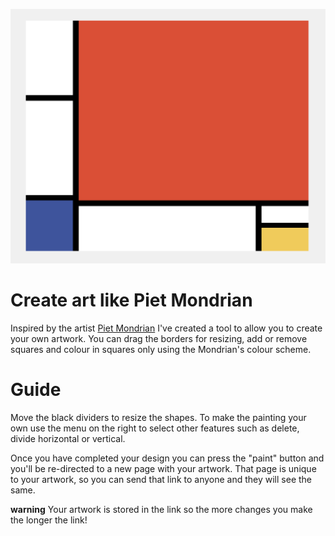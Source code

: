 ![Billdrian](../assets/billdrian.png)

# Create art like Piet Mondrian

Inspired by the artist [Piet Mondrian](https://en.wikipedia.org/wiki/Piet_Mondrian) I've created a tool to allow you to create your own artwork. You can drag the borders for resizing, add or remove squares and colour in squares only using the Mondrian's colour scheme.

# Guide

Move the black dividers to resize the shapes. To make the painting your own use the menu on the right to select other features such as delete, divide horizontal or vertical. 

Once you have completed your design you can press the "paint" button and you'll be re-directed to a new page with your artwork. That page is unique to your artwork, so you can send that link to anyone and they will see the same. 

**warning** Your artwork is stored in the link so the more changes you make the longer the link!
